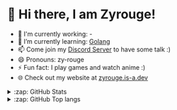 # 👋 Hi there, I am Zyrouge!

- 🔭 I'm currently working: -
- 🌱 I’m currently learning: [Golang](https://go.dev/)
- 📫 Come join my [Discord Server](https://zyrouge.is-a.dev/redirect/discord) to have some talk :)
- 😄 Pronouns: zy-rouge
- ⚡ Fun fact: I play games and watch anime :)
- 🌐 Check out my website at [zyrouge.is-a.dev](https://zyrouge.is-a.dev/)

</details>

<details>
  <summary>:zap: GitHub Stats</summary>

  [![Status](https://github-readme-stats.vercel.app/api?username=zyrouge&show_icons=true&hide_border=true&theme=radical)](https://github.com/zyrouge)

</details>

<details>
  <summary>:zap: GitHub Top langs </summary>

  [![Top Langs](https://github-readme-stats.vercel.app/api/top-langs/?username=zyrouge&layout=compact&theme=radical)](https://github.com/zyrouge)

</details>
